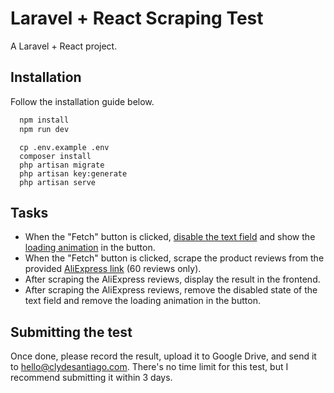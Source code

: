 # Laravel + React Scraping Test

A Laravel + React project.

## Installation

Follow the installation guide below.

```bash
  npm install
  npm run dev
```

```
  cp .env.example .env
  composer install
  php artisan migrate
  php artisan key:generate
  php artisan serve
```

## Tasks

-   When the "Fetch" button is clicked, [disable the text field](https://polaris.shopify.com/components/selection-and-input/text-field) and show the [loading animation](https://polaris.shopify.com/components/actions/button) in the button.
-   When the "Fetch" button is clicked, scrape the product reviews from the provided [AliExpress link](https://www.aliexpress.com/item/1005006419613086.html) (60 reviews only).
-   After scraping the AliExpress reviews, display the result in the frontend.
-   After scraping the AliExpress reviews, remove the disabled state of the text field and remove the loading animation in the button.

## Submitting the test

Once done, please record the result, upload it to Google Drive, and send it to hello@clydesantiago.com. There's no time limit for this test, but I recommend submitting it within 3 days.
